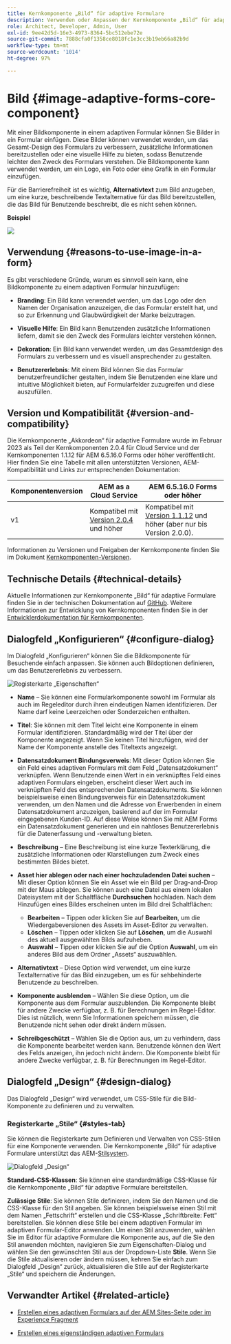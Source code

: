 ```yaml
---
title: Kernkomponente „Bild“ für adaptive Formulare
description: Verwenden oder Anpassen der Kernkomponente „Bild“ für adaptive Formulare.
role: Architect, Developer, Admin, User
exl-id: 9ee42d5d-16e3-4973-8364-5bc512ebe72e
source-git-commit: 7888cfa0f1358ce8018fc1e3cc3b19eb66a82b9d
workflow-type: tm+mt
source-wordcount: '1014'
ht-degree: 97%

---
```


# Bild {#image-adaptive-forms-core-component}

Mit einer Bildkomponente in einem adaptiven Formular können Sie Bilder in ein Formular einfügen. Diese Bilder können verwendet werden, um das Gesamt-Design des Formulars zu verbessern, zusätzliche Informationen bereitzustellen oder eine visuelle Hilfe zu bieten, sodass Benutzende leichter den Zweck des Formulars verstehen. Die Bildkomponente kann verwendet werden, um ein Logo, ein Foto oder eine Grafik in ein Formular einzufügen.

Für die Barrierefreiheit ist es wichtig, **Alternativtext** zum Bild anzugeben, um eine kurze, beschreibende Textalternative für das Bild bereitzustellen, die das Bild für Benutzende beschreibt, die es nicht sehen können.


**Beispiel**

![](/help/adaptive-forms/assets/image.png)


## Verwendung {#reasons-to-use-image-in-a-form}

Es gibt verschiedene Gründe, warum es sinnvoll sein kann, eine Bildkomponente zu einem adaptiven Formular hinzuzufügen:

* **Branding**: Ein Bild kann verwendet werden, um das Logo oder den Namen der Organisation anzuzeigen, die das Formular erstellt hat, und so zur Erkennung und Glaubwürdigkeit der Marke beizutragen.

* **Visuelle Hilfe**: Ein Bild kann Benutzenden zusätzliche Informationen liefern, damit sie den Zweck des Formulars leichter verstehen können.

* **Dekoration**: Ein Bild kann verwendet werden, um das Gesamtdesign des Formulars zu verbessern und es visuell ansprechender zu gestalten.

* **Benutzererlebnis**: Mit einem Bild können Sie das Formular benutzerfreundlicher gestalten, indem Sie Benutzenden eine klare und intuitive Möglichkeit bieten, auf Formularfelder zuzugreifen und diese auszufüllen.

## Version und Kompatibilität {#version-and-compatibility}

Die Kernkomponente „Akkordeon“ für adaptive Formulare wurde im Februar 2023 als Teil der Kernkomponenten 2.0.4 für Cloud Service und der Kernkomponenten 1.1.12 für AEM 6.5.16.0 Forms oder höher veröffentlicht. Hier finden Sie eine Tabelle mit allen unterstützten Versionen, AEM-Kompatibilität und Links zur entsprechenden Dokumentation:

| Komponentenversion | AEM as a Cloud Service | AEM 6.5.16.0 Forms oder höher |
|---|---|---|
| v1 | Kompatibel mit<br>[Version 2.0.4](/help/adaptive-forms/version.md) und höher | Kompatibel mit<br>[Version 1.1.12](/help/adaptive-forms/version.md) und höher (aber nur bis Version 2.0.0). |

Informationen zu Versionen und Freigaben der Kernkomponente finden Sie im Dokument [Kernkomponenten-Versionen](/help/adaptive-forms/version.md).


<!-- ## Sample Component Output {#sample-component-output}

To experience the Accordion Component as well as see examples of its configuration options as well as HTML and JSON output, visit the [Component Library](https://adobe.com/go/aem_cmp_library_accordion). -->

## Technische Details {#technical-details}

Aktuelle Informationen zur Kernkomponente „Bild“ für adaptive Formulare finden Sie in der technischen Dokumentation auf [GitHub](https://github.com/adobe/aem-core-forms-components/tree/master/ui.af.apps/src/main/content/jcr_root/apps/core/fd/components/form/image/v1/image). Weitere Informationen zur Entwicklung von Kernkomponenten finden Sie in der [Entwicklerdokumentation für Kernkomponenten](/help/developing/overview.md).


## Dialogfeld „Konfigurieren“ {#configure-dialog}

Im Dialogfeld „Konfigurieren“ können Sie die Bildkomponente für Besuchende einfach anpassen. Sie können auch Bildoptionen definieren, um das Benutzererlebnis zu verbessern.

![Registerkarte „Eigenschaften“](/help/adaptive-forms/assets/image_properties.png)

* **Name** – Sie können eine Formularkomponente sowohl im Formular als auch im Regeleditor durch ihren eindeutigen Namen identifizieren. Der Name darf keine Leerzeichen oder Sonderzeichen enthalten.

* **Titel**: Sie können mit dem Titel leicht eine Komponente in einem Formular identifizieren. Standardmäßig wird der Titel über der Komponente angezeigt. Wenn Sie keinen Titel hinzufügen, wird der Name der Komponente anstelle des Titeltexts angezeigt.

* **Datensatzdokument Bindungsverweis**: Mit dieser Option können Sie ein Feld eines adaptiven Formulars mit dem Feld „Datensatzdokument“ verknüpfen. Wenn Benutzende einen Wert in ein verknüpftes Feld eines adaptiven Formulars eingeben, erscheint dieser Wert auch im verknüpften Feld des entsprechenden Datensatzdokuments. Sie können beispielsweise einen Bindungsverweis für ein Datensatzdokument verwenden, um den Namen und die Adresse von Erwerbenden in einem Datensatzdokument anzuzeigen, basierend auf der im Formular eingegebenen Kunden-ID. Auf diese Weise können Sie mit AEM Forms ein Datensatzdokument generieren und ein nahtloses Benutzererlebnis für die Datenerfassung und -verwaltung bieten.

* **Beschreibung** – Eine Beschreibung ist eine kurze Texterklärung, die zusätzliche Informationen oder Klarstellungen zum Zweck eines bestimmten Bildes bietet.

* **Asset hier ablegen oder nach einer hochzuladenden Datei suchen** – Mit dieser Option können Sie ein Asset wie ein Bild per Drag-and-Drop mit der Maus ablegen. Sie können auch eine Datei aus einem lokalen Dateisystem mit der Schaltfläche **Durchsuchen** hochladen. Nach dem Hinzufügen eines Bildes erscheinen unten im Bild drei Schaltflächen:
   * **Bearbeiten** – Tippen oder klicken Sie auf **Bearbeiten**, um die Wiedergabeversionen des Assets im Asset-Editor zu verwalten.
   * **Löschen** – Tippen oder klicken Sie auf **Löschen**, um die Auswahl des aktuell ausgewählten Bilds aufzuheben.
   * **Auswahl** – Tippen oder klicken Sie auf die Option **Auswahl**, um ein anderes Bild aus dem Ordner „Assets“ auszuwählen.

* **Alternativtext** – Diese Option wird verwendet, um eine kurze Textalternative für das Bild einzugeben, um es für sehbehinderte Benutzende zu beschreiben.

* **Komponente ausblenden** – Wählen Sie diese Option, um die Komponente aus dem Formular auszublenden. Die Komponente bleibt für andere Zwecke verfügbar, z. B. für Berechnungen im Regel-Editor. Dies ist nützlich, wenn Sie Informationen speichern müssen, die Benutzende nicht sehen oder direkt ändern müssen.

* **Schreibgeschützt** – Wählen Sie die Option aus, um zu verhindern, dass die Komponente bearbeitet werden kann. Benutzende können den Wert des Felds anzeigen, ihn jedoch nicht ändern. Die Komponente bleibt für andere Zwecke verfügbar, z. B. für Berechnungen im Regel-Editor.

## Dialogfeld „Design“ {#design-dialog}

Das Dialogfeld „Design“ wird verwendet, um CSS-Stile für die Bild-Komponente zu definieren und zu verwalten.

### Registerkarte „Stile“ {#styles-tab}

Sie können die Registerkarte zum Definieren und Verwalten von CSS-Stilen für eine Komponente verwenden. Die Kernkomponente „Bild“ für adaptive Formulare unterstützt das AEM-[Stilsystem](/help/get-started/authoring.md#component-styling).

![Dialogfeld „Design“](/help/adaptive-forms/assets/image_designdialog.png)

**Standard-CSS-Klassen**: Sie können eine standardmäßige CSS-Klasse für die Kernkomponente „Bild“ für adaptive Formulare bereitstellen.

**Zulässige Stile**: Sie können Stile definieren, indem Sie den Namen und die CSS-Klasse für den Stil angeben. Sie können beispielsweise einen Stil mit dem Namen „Fettschrift“ erstellen und die CSS-Klasse „Schriftbreite: Fett“ bereitstellen. Sie können diese Stile bei einem adaptiven Formular im adaptiven Formular-Editor anwenden. Um einen Stil anzuwenden, wählen Sie im Editor für adaptive Formulare die Komponente aus, auf die Sie den Stil anwenden möchten, navigieren Sie zum Eigenschaften-Dialog und wählen Sie den gewünschten Stil aus der Dropdown-Liste **Stile**. Wenn Sie die Stile aktualisieren oder ändern müssen, kehren Sie einfach zum Dialogfeld „Design“ zurück, aktualisieren die Stile auf der Registerkarte „Stile“ und speichern die Änderungen.

## Verwandter Artikel {#related-article}

* [Erstellen eines adaptiven Formulars auf der AEM Sites-Seite oder im Experience Fragment](https://experienceleague.adobe.com/docs/experience-manager-cloud-service/content/forms/adaptive-forms-authoring/create-or-add-an-adaptive-form-to-aem-sites-page.html)

* [Erstellen eines eigenständigen adaptiven Formulars](https://experienceleague.adobe.com/docs/experience-manager-cloud-service/content/forms/adaptive-forms-authoring/authoring-adaptive-forms-core-components/create-an-adaptive-form-on-forms-cs/creating-adaptive-form-core-components.html?lang=de)
